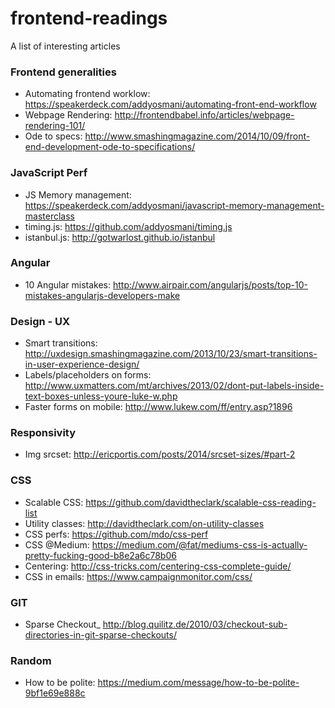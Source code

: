 frontend-readings
=================

A list of interesting articles


### Frontend generalities

- Automating frontend worklow: https://speakerdeck.com/addyosmani/automating-front-end-workflow
- Webpage Rendering: http://frontendbabel.info/articles/webpage-rendering-101/
- Ode to specs: http://www.smashingmagazine.com/2014/10/09/front-end-development-ode-to-specifications/
 

### JavaScript Perf
- JS Memory management: https://speakerdeck.com/addyosmani/javascript-memory-management-masterclass
- timing.js: https://github.com/addyosmani/timing.js
- istanbul.js: http://gotwarlost.github.io/istanbul
 
### Angular
- 10 Angular mistakes: http://www.airpair.com/angularjs/posts/top-10-mistakes-angularjs-developers-make


### Design - UX

- Smart transitions: http://uxdesign.smashingmagazine.com/2013/10/23/smart-transitions-in-user-experience-design/
- Labels/placeholders on forms: http://www.uxmatters.com/mt/archives/2013/02/dont-put-labels-inside-text-boxes-unless-youre-luke-w.php
- Faster forms on mobile: http://www.lukew.com/ff/entry.asp?1896

### Responsivity
- Img srcset: http://ericportis.com/posts/2014/srcset-sizes/#part-2

### CSS

- Scalable CSS: https://github.com/davidtheclark/scalable-css-reading-list
- Utility classes: http://davidtheclark.com/on-utility-classes
- CSS perfs: https://github.com/mdo/css-perf
- CSS @Medium: https://medium.com/@fat/mediums-css-is-actually-pretty-fucking-good-b8e2a6c78b06
- Centering: http://css-tricks.com/centering-css-complete-guide/
- CSS in emails: https://www.campaignmonitor.com/css/


### GIT
- Sparse Checkout_ http://blog.quilitz.de/2010/03/checkout-sub-directories-in-git-sparse-checkouts/


### Random
- How to be polite: https://medium.com/message/how-to-be-polite-9bf1e69e888c
